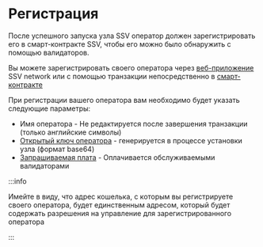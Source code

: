 # Регистрация

После успешного запуска узла SSV оператор должен зарегистрировать его в смарт-контракте SSV, чтобы его можно было обнаружить с помощью валидаторов.

Вы можете зарегистрировать своего оператора через <a href="https://app.prater.ssv.network/">веб-приложение</a> SSV network или с помощью транзакции непосредственно в <a href="/docs/ssv.network/dev/smartcontracts">смарт-контракте</a>

При регистрации вашего оператора вам необходимо будет указать следующие параметры:


* Имя оператора - Не редактируется после завершения транзакции (только английские символы)
* <a href="/docs/ssv.network/node/operatornode/installation">Открытый ключ оператора</a> - генерируется в процессе установки узла (формат base64)
* <a href="/docs/ssv.network/learn/operators#конфигурация-платы">Запрашиваемая плата</a> - Оплачивается обслуживаемыми валидаторами

:::info

Имейте в виду, что адрес кошелька, с которым вы регистрируете своего оператора, будет единственным адресом, который будет содержать разрешения на управление для зарегистрированного оператора

:::
